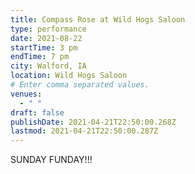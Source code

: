 ```yaml
---
title: Compass Rose at Wild Hogs Saloon
type: performance
date: 2021-08-22
startTime: 3 pm
endTime: 7 pm
city: Walford, IA
location: Wild Hogs Saloon
# Enter comma separated values.
venues:
  - " "
draft: false
publishDate: 2021-04-21T22:50:00.268Z
lastmod: 2021-04-21T22:50:00.287Z
---
```

SUNDAY FUNDAY!!!